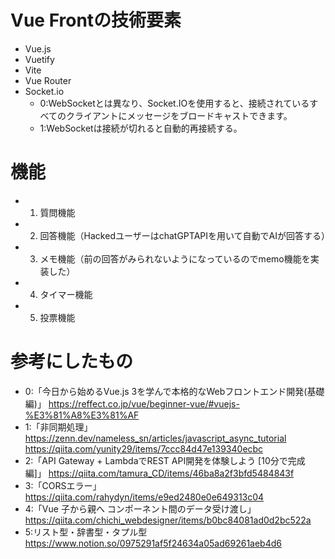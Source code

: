 # Vue Frontの技術要素
 - Vue.js
 - Vuetify
 - Vite
 - Vue Router
 - Socket.io
    - 0:WebSocketとは異なり、Socket.IOを使用すると、接続されているすべてのクライアントにメッセージをブロードキャストできます。
    - 1:WebSocketは接続が切れると自動的再接続する。

# 機能
 - 1. 質問機能
 - 2. 回答機能（HackedユーザーはchatGPTAPIを用いて自動でAIが回答する）
 - 3. メモ機能（前の回答がみられないようになっているのでmemo機能を実装した）
 - 4. タイマー機能
 - 5. 投票機能


# 参考にしたもの
 - 0:「今日から始めるVue.js 3を学んで本格的なWebフロントエンド開発(基礎編)」
 https://reffect.co.jp/vue/beginner-vue/#vuejs-%E3%81%A8%E3%81%AF
 - 1:「非同期処理」
 https://zenn.dev/nameless_sn/articles/javascript_async_tutorial
 https://qiita.com/yunity29/items/7ccc84d47e139340ecbc
 - 2:「API Gateway + LambdaでREST API開発を体験しよう [10分で完成編]」
 https://qiita.com/tamura_CD/items/46ba8a2f3bfd5484843f
 - 3:「CORSエラー」
 https://qiita.com/rahydyn/items/e9ed2480e0e649313c04
 - 4:「Vue 子から親へ コンポーネント間のデータ受け渡し」
 https://qiita.com/chichi_webdesigner/items/b0bc84081ad0d2bc522a
- 5:リスト型・辞書型・タプル型
https://www.notion.so/0975291af5f24634a05ad69261aeb4d6